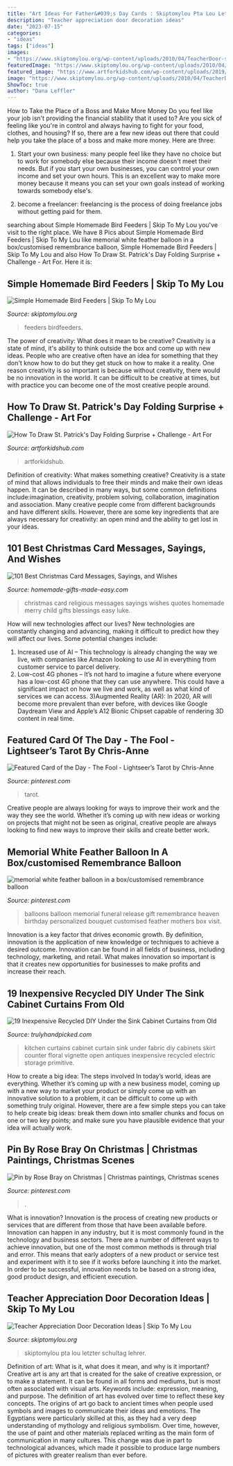 ```yaml
---
title: "Art Ideas For Father&#039;s Day Cards : Skiptomylou Pta Lou Letzter Schultag Lehrer"
description: "Teacher appreciation door decoration ideas"
date: "2023-07-15"
categories:
- "ideas"
tags: ["ideas"]
images:
- "https://www.skiptomylou.org/wp-content/uploads/2010/04/TeacherDoor-superstar-1.jpg"
featuredImage: "https://www.skiptomylou.org/wp-content/uploads/2010/04/TeacherDoor-superstar-1.jpg"
featured_image: "https://www.artforkidshub.com/wp-content/uploads/2019/02/how-to-draw-st-patricks-day-folding-surprise-feature.jpg"
image: "https://www.skiptomylou.org/wp-content/uploads/2010/04/TeacherDoor-superstar-1.jpg"
ShowToc: true
author: "Dana Leffler"
---
```



How to Take the Place of a Boss and Make More Money
Do you feel like your job isn't providing the financial stability that it used to? Are you sick of feeling like you're in control and always having to fight for your food, clothes, and housing? If so, there are a few new ideas out there that could help you take the place of a boss and make more money. Here are three:
1. Start your own business: many people feel like they have no choice but to work for somebody else because their income doesn't meet their needs. But if you start your own businesses, you can control your own income and set your own hours. This is an excellent way to make more money because it means you can set your own goals instead of working towards somebody else's.

2. become a freelancer: freelancing is the process of doing freelance jobs without getting paid for them.

	

		
searching about Simple Homemade Bird Feeders | Skip To My Lou you've visit to the right place. We have 8 Pics about Simple Homemade Bird Feeders | Skip To My Lou like memorial white feather balloon in a box/customised remembrance balloon, Simple Homemade Bird Feeders | Skip To My Lou and also How To Draw St. Patrick&#039;s Day Folding Surprise + Challenge - Art For. Here it is:
		
    
## Simple Homemade Bird Feeders | Skip To My Lou

<img loading=lazy src="https://www.skiptomylou.org/wp-content/uploads/2011/01/Homemade-Heart-Birdfeeder1-1.jpg" onerror="this.onerror=null;this.src='https://tse3.mm.bing.net/th?id=OIP.rEs_hnvkINfo7B9ctUcmegHaKc&amp;pid=15.1';" alt="Simple Homemade Bird Feeders | Skip To My Lou">

_Source: skiptomylou.org_

>feeders birdfeeders. 

	

The power of creativity: What does it mean to be creative?
Creativity is a state of mind, it's ability to think outside the box and come up with new ideas. People who are creative often have an idea for something that they don't know how to do but they get stuck on how to make it a reality. One reason creativity is so important is because without creativity, there would be no innovation in the world. It can be difficult to be creative at times, but with practice you can become one of the most creative people around.

    
## How To Draw St. Patrick&#039;s Day Folding Surprise + Challenge - Art For

<img loading=lazy src="https://www.artforkidshub.com/wp-content/uploads/2019/02/how-to-draw-st-patricks-day-folding-surprise-feature.jpg" onerror="this.onerror=null;this.src='https://tse2.mm.bing.net/th?id=OIP.gJi0Y-RhQbNIhZem9lCWtgHaEJ&amp;pid=15.1';" alt="How To Draw St. Patrick&#039;s Day Folding Surprise + Challenge - Art For">

_Source: artforkidshub.com_

>artforkidshub. 

	

Definition of creativity: What makes something creative?
Creativity is a state of mind that allows individuals to free their minds and make their own ideas happen. It can be described in many ways, but some common definitions include:imagination, creativity, problem solving, collaboration, imagination and association. 
Many creative people come from different backgrounds and have different skills. However, there are some key ingredients that are always necessary for creativity: an open mind and the ability to get lost in your ideas.

    
## 101 Best Christmas Card Messages, Sayings, And Wishes

<img loading=lazy src="https://www.homemade-gifts-made-easy.com/image-files/merry-christmas-images-religious-little-child-600x900.jpg" onerror="this.onerror=null;this.src='https://tse3.mm.bing.net/th?id=OIP.0RIwf7acQoM1G-uCBD3qOwHaLH&amp;pid=15.1';" alt="101 Best Christmas Card Messages, Sayings, and Wishes">

_Source: homemade-gifts-made-easy.com_

>christmas card religious messages sayings wishes quotes homemade merry child gifts blessings easy luke. 

	

How will new technologies affect our lives?
New technologies are constantly changing and advancing, making it difficult to predict how they will affect our lives. Some potential changes include: 
1) Increased use of AI – This technology is already changing the way we live, with companies like Amazon looking to use AI in everything from customer service to parcel delivery. 
2) Low-cost 4G phones – It’s not hard to imagine a future where everyone has a low-cost 4G phone that they can use anywhere. This could have a significant impact on how we live and work, as well as what kind of services we can access. 
3)Augmented Reality (AR): In 2020, AR will become more prevalent than ever before, with devices like Google Daydream View and Apple’s A12 Bionic Chipset capable of rendering 3D content in real time.

    
## Featured Card Of The Day - The Fool - Lightseer’s Tarot By Chris-Anne

<img loading=lazy src="https://i.pinimg.com/736x/1b/10/bc/1b10bc5e19723a387046c51b8d37da60.jpg" onerror="this.onerror=null;this.src='https://tse2.mm.bing.net/th?id=OIP.96EOm_R86e7h-MLmi8_tXQHaJ3&amp;pid=15.1';" alt="Featured Card of the Day - The Fool - Lightseer’s Tarot by Chris-Anne">

_Source: pinterest.com_

>tarot. 

	

Creative people are always looking for ways to improve their work and the way they see the world. Whether it’s coming up with new ideas or working on projects that might not be seen as original, creative people are always looking to find new ways to improve their skills and create better work.

    
## Memorial White Feather Balloon In A Box/customised Remembrance Balloon

<img loading=lazy src="https://i.pinimg.com/736x/ce/be/46/cebe468da4cf6ef1b5005612a6328e18.jpg" onerror="this.onerror=null;this.src='https://tse3.mm.bing.net/th?id=OIP.H6YTm6erA52oNFljDZuyKQHaJ3&amp;pid=15.1';" alt="memorial white feather balloon in a box/customised remembrance balloon">

_Source: pinterest.com_

>balloons balloon memorial funeral release gift remembrance heaven birthday personalized bouquet customised feather mothers box visit. 

	

Innovation is a key factor that drives economic growth. By definition, innovation is the application of new knowledge or techniques to achieve a desired outcome. Innovation can be found in all fields of business, including technology, marketing, and retail. What makes innovation so important is that it creates new opportunities for businesses to make profits and increase their reach.

    
## 19 Inexpensive Recycled DIY Under The Sink Cabinet Curtains From Old

<img loading=lazy src="https://trulyhandpicked.com/wp-content/uploads/2019/01/inexpensive-recycled-diy-underthesink-cabinet-curtains-from-old-fabric-with-electric-floral-print-i-1548780718n4gk8-768x1024.jpg" onerror="this.onerror=null;this.src='https://tse4.mm.bing.net/th?id=OIP.mznFLBRsCrq6CrWlu8NsbQHaJ4&amp;pid=15.1';" alt="19 Inexpensive Recycled DIY Under the Sink Cabinet Curtains from Old">

_Source: trulyhandpicked.com_

>kitchen curtains cabinet curtain sink under fabric diy cabinets skirt counter floral vignette open antiques inexpensive recycled electric storage primitive. 

	

How to create a big idea: The steps involved
In today’s world, ideas are everything. Whether it’s coming up with a new business model, coming up with a new way to market your product or simply come up with an innovative solution to a problem, it can be difficult to come up with something truly original. However, there are a few simple steps you can take to help create big ideas: break them down into smaller chunks and focus on one or two key points; and make sure you have plausible evidence that your idea will actually work.

    
## Pin By Rose Bray On Christmas | Christmas Paintings, Christmas Scenes

<img loading=lazy src="https://i.pinimg.com/736x/90/65/fe/9065fec906a9104c32b4308b57e65737--retro-christmas-vintage-christmas-cards.jpg" onerror="this.onerror=null;this.src='https://tse1.mm.bing.net/th?id=OIP.bV22L1wsk4ForFiTH7pknwHaKa&amp;pid=15.1';" alt="Pin by Rose Bray on Christmas | Christmas paintings, Christmas scenes">

_Source: pinterest.com_

>. 

	

What is innovation?
Innovation is the process of creating new products or services that are different from those that have been available before. Innovation can happen in any industry, but it is most commonly found in the technology and business sectors. There are a number of different ways to achieve innovation, but one of the most common methods is through trial and error. This means that early adopters of a new product or service test and experiment with it to see if it works before launching it into the market. In order to be successful, innovation needs to be based on a strong idea, good product design, and efficient execution.

    
## Teacher Appreciation Door Decoration Ideas | Skip To My Lou

<img loading=lazy src="https://www.skiptomylou.org/wp-content/uploads/2010/04/TeacherDoor-superstar-1.jpg" onerror="this.onerror=null;this.src='https://tse1.mm.bing.net/th?id=OIP.cYkg-tU2Kjc2ahS02dihHwAAAA&amp;pid=15.1';" alt="Teacher Appreciation Door Decoration Ideas | Skip To My Lou">

_Source: skiptomylou.org_

>skiptomylou pta lou letzter schultag lehrer. 

	

Definition of art: What is it, what does it mean, and why is it important?
Creative art is any art that is created for the sake of creative expression, or to make a statement. It can be found in all forms and mediums, but is most often associated with visual arts. Keywords include: expression, meaning, and purpose. The definition of art has evolved over time to reflect these key concepts.
The origins of art go back to ancient times when people used symbols and images to communicate their ideas and emotions. The Egyptians were particularly skilled at this, as they had a very deep understanding of mythology and religious symbolism. Over time, however, the use of paint and other materials replaced writing as the main form of communication in many cultures. This change was due in part to technological advances, which made it possible to produce large numbers of pictures with greater realism than ever before.

